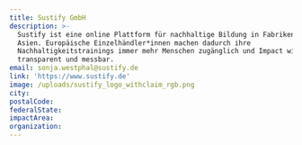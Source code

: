```yaml
---
title: Sustify GmbH
description: >-
  Sustify ist eine online Plattform für nachhaltige Bildung in Fabriken in
  Asien. Europäische Einzelhändler*innen machen dadurch ihre
  Nachhaltigkeitstrainings immer mehr Menschen zugänglich und Impact wird
  transparent und messbar.
email: sonja.westphal@sustify.de
link: 'https://www.sustify.de'
image: /uploads/sustify_logo_withclaim_rgb.png
city:
postalCode:
federalState:
impactArea:
organization:
---
```


